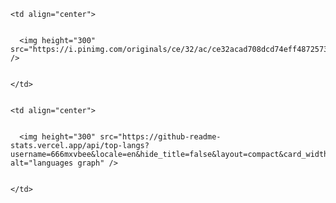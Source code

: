 
<table>
 

  <tr>
 

    <td align="center">
 

      <img height="300" src="https://i.pinimg.com/originals/ce/32/ac/ce32acad708dcd74eff4872573c04d4c.gif" />
 

    </td>
 

    <td align="center">
 

      <img height="300" src="https://github-readme-stats.vercel.app/api/top-langs?username=666mxvbee&locale=en&hide_title=false&layout=compact&card_width=320&langs_count=100&theme=github_dark&hide_border=false&order=2" alt="languages graph" />
 

    </td>
 

  </tr>
 

</table>
